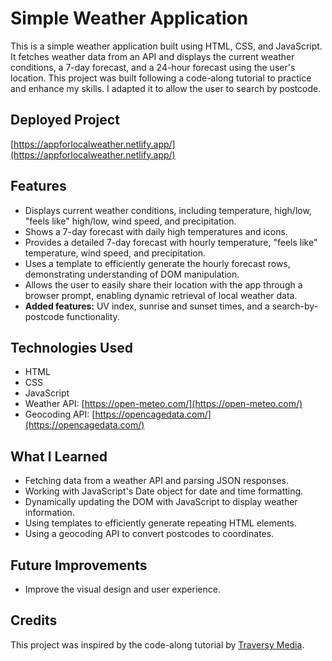 # Simple Weather Application

This is a simple weather application built using HTML, CSS, and JavaScript. It fetches weather data from an API and displays the current weather conditions, a 7-day forecast, and a 24-hour forecast using the user's location. This project was built following a code-along tutorial to practice and enhance my skills. I adapted it to allow the user to search by postcode.

## Deployed Project

[https://appforlocalweather.netlify.app/](https://appforlocalweather.netlify.app/)

## Features

* Displays current weather conditions, including temperature, high/low, "feels like" high/low, wind speed, and precipitation.
* Shows a 7-day forecast with daily high temperatures and icons.
* Provides a detailed 7-day forecast with hourly temperature, "feels like" temperature, wind speed, and precipitation.
* Uses a template to efficiently generate the hourly forecast rows, demonstrating understanding of DOM manipulation.
* Allows the user to easily share their location with the app through a browser prompt, enabling dynamic retrieval of local weather data.
* **Added features:** UV index, sunrise and sunset times, and a search-by-postcode functionality.

## Technologies Used

* HTML
* CSS
* JavaScript
* Weather API: [https://open-meteo.com/](https://open-meteo.com/)
* Geocoding API: [https://opencagedata.com/](https://opencagedata.com/)

## What I Learned

* Fetching data from a weather API and parsing JSON responses.
* Working with JavaScript's Date object for date and time formatting.
* Dynamically updating the DOM with JavaScript to display weather information.
* Using templates to efficiently generate repeating HTML elements.
* Using a geocoding API to convert postcodes to coordinates.

## Future Improvements

* Improve the visual design and user experience.

## Credits

This project was inspired by the code-along tutorial by [Traversy Media](https://www.youtube.com/watch?v=w0VEOghdMpQ).
